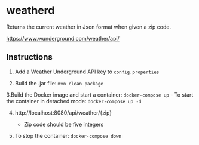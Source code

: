 # weatherd
Returns the current weather in Json format when given a zip code.

https://www.wunderground.com/weather/api/

## Instructions
1. Add a Weather Underground API key to `config.properties`

2. Build the .jar file: `mvn clean package`

3.Build the Docker image and start a container: `docker-compose up`
     - To start the container in detached mode: `docker-compose up -d`
     
4. http://localhost:8080/api/weather/{zip}
     - Zip code should be five integers
     
5. To stop the container: `docker-compose down`
